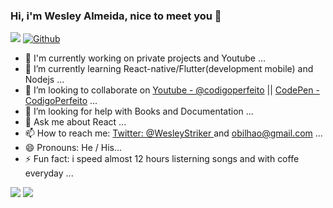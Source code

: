 ### Hi, i'm Wesley Almeida, nice to meet you 👋

![](https://visitor-badge.laobi.icu/badge?page_id=Codigoperfeito)
[![Github](https://img.shields.io/github/followers/codigoperfeito?label=Follow&style=social)](https://github.com/codigoperfeito)


- 🔭 I'm currently working on private projects and Youtube ...
- 🌱 I’m currently learning React-native/Flutter(development mobile) and Nodejs ...
- 👯 I’m looking to collaborate on [Youtube - @codigoperfeito](https://www.youtube.com/channel/UCTWnlBATwfYnz8rRWNeX1cQ) || [CodePen - CodigoPerfeito](https://codepen.io/codigoperfeito) ...
- 🤔 I’m looking for help with Books and Documentation ...
- 💬 Ask me about React ...
- 📫 How to reach me: [Twitter: @WesleyStriker ](https://twitter.com/wesleystriker) and obilhao@gmail.com ...
- 😄 Pronouns: He / His...
- ⚡ Fun fact: i speed almost 12 hours listerning songs and with coffe everyday ...

<img src="https://github-readme-stats.vercel.app/api?username=codigoperfeito&&show_icons=true&title_color=ffffff&icon_color=bb2acf&text_color=daf7dc&bg_color=191919">
<img src="https://github-readme-stats.vercel.app/api/top-langs/?username=codigoperfeito&theme=tokyonight">

